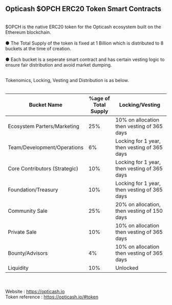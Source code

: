 ## Opticash $OPCH ERC20 Token Smart Contracts
<br/>
$OPCH is the native ERC20 token for the Opticash ecosystem built on the Ethereum blockchain.
<br/><br/>
● The Total Supply of the token is fixed at 1 Billion which is distributed to 8 buckets at the time of creation.
<br/><br/>
● Each bucket is a seperate smart contract and has certain vesting logic to ensure fair distribution and avoid market dumping.
<br/><br/>
  
Tokenomics, Locking, Vesting and Distribution is as below.
<br/><br/>
  
| Bucket Name  | %age of Total Supply | Locking/Vesting |
| ------------- | ------------- | ------------- |
| Ecosystem Parters/Marketing  | 25%  | 10% on allocation then vesting of 365 days  |
| Team/Development/Operations  | 6%  | Locking for 1 year, then vesting of 365 days  |
| Core Contributors (Strategic)  | 10%  | Locking for 1 year, then vesting of 365 days  |
| Foundation/Treasury  | 10%  | Locking for 1 year, then vesting of 365 days  |
| Community Sale   | 25%  | 20% on allocation, then vesting of 150 days  |
| Private Sale  | 10%  | 10% on allocation then vesting of 365 days  |
| Bounty/Advisors  | 4%  | 10% on allocation then vesting of 365 days  |
| Liquidity  | 10%  | Unlocked  |

<br/><br/>
Website         : https://opticash.io  
Token reference : https://opticash.io/#token  
